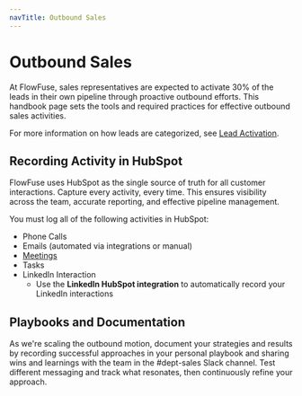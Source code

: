 ```yaml
---
navTitle: Outbound Sales
---
```


# Outbound Sales

At FlowFuse, sales representatives are expected to activate 30% of the leads in
their own pipeline through proactive outbound efforts. This handbook page sets
the tools and required practices for effective outbound sales activities.

For more information on how leads are categorized, see
[Lead Activation](/handbook/marketing/lead-activation/#outbound-push).

## Recording Activity in HubSpot

FlowFuse uses HubSpot as the single source of truth for all customer interactions.
Capture every activity, every time. This ensures visibility across the team,
accurate reporting, and effective pipeline management.

You must log all of the following activities in HubSpot:

- Phone Calls
- Emails (automated via integrations or manual)
- [Meetings](/handbook/sales/meetings/)
- Tasks
- LinkedIn Interaction
   - Use the **LinkedIn HubSpot integration** to automatically record your LinkedIn interactions

## Playbooks and Documentation

As we're scaling the outbound motion, document your strategies and results by
recording successful approaches in your personal playbook and sharing wins and
learnings with the team in the #dept-sales Slack channel. Test different
messaging and track what resonates, then continuously refine your approach.
